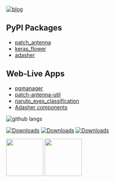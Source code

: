 [![blog](https://img.shields.io/badge/blog-live-GREEN?style=for-the-badge&logo=appveyor)](https://bhachauk.github.io)

## PyPI Packages
- [patch_antenna](https://github.com/bhachauk/patch_antenna)
- [keras_flower](https://github.com/bhachauk/keras_flower)
- [adasher](https://github.com/bhachauk/adasher)
## Web-Live Apps
- [pgmanager](https://bhachauk.github.io/pgmanager/)
- [patch-antenna-util](https://github.com/bhachauk/patch-antenna-util)
- [naruto_eyes_classification](https://github.com/bhachauk/naruto_eyes_classification)
- [Adasher components](https://adasher.herokuapp.com/)
<!---
![github stats](https://github-readme-stats.vercel.app/api?username=bhachauk&show_icons=true&hide_border=true)
--->
![github langs](https://github-readme-stats.vercel.app/api/top-langs/?username=bhachauk&layout=compact&langs_count=10&show_icons=true&hide_border=true)

[![Downloads](https://static.pepy.tech/personalized-badge/patch-antenna?period=total&units=abbreviation&left_color=black&right_color=grey&left_text=patch_antenna)](https://pepy.tech/project/patch-antenna)  [![Downloads](https://static.pepy.tech/personalized-badge/keras-flower?period=total&units=abbreviation&left_color=black&right_color=grey&left_text=keras_flower)](https://pepy.tech/project/keras-flower)  [![Downloads](https://static.pepy.tech/personalized-badge/adasher?period=total&units=abbreviation&left_color=black&right_color=grey&left_text=adasher)](https://pepy.tech/project/adasher)

<a href="https://www.tmforum.org/training-certification/certification-listing/"><img src="https://www.tmforum.org/wp-content/uploads/2020/06/AIDM-badge.png" width="100"/></a>
<a href="https://bhachauk.github.io/images/aws_ccp.png"><img src="https://images.credly.com/images/00634f82-b07f-4bbd-a6bb-53de397fc3a6/image.png" width="100"/></a>

